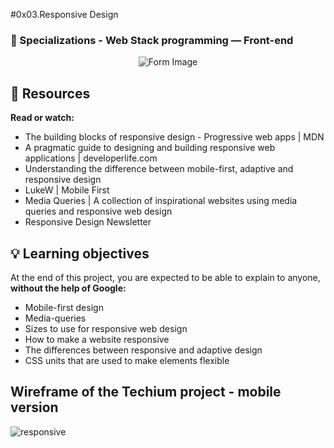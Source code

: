 #0x03.Responsive Design
### :open_file_folder: Specializations - Web Stack programming ― Front-end

<p align="center">
    <img src="https://miro.medium.com/max/3468/1*qF8LfAwUhl57g9T0BVvVdg.jpeg" alt="Form Image"><p>

## :closed_book: Resources
**Read or watch:**
* The building blocks of responsive design - Progressive web apps | MDN
* A pragmatic guide to designing and building responsive web applications | developerlife.com
* Understanding the difference between mobile-first, adaptive and responsive design
* LukeW | Mobile First
* Media Queries | A collection of inspirational websites using media queries and responsive web design
* Responsive Design Newsletter

## :bulb: Learning objectives
At the end of this project, you are expected to be able to explain to anyone, **without the help of Google:**
* Mobile-first design
* Media-queries
* Sizes to use for responsive web design
* How to make a website responsive
* The differences between responsive and adaptive design
* CSS units that are used to make elements flexible

## Wireframe of the Techium project - mobile version

![responsive](https://user-images.githubusercontent.com/51680831/90283896-a1a88e80-de36-11ea-9298-3644589f2b8c.png)

